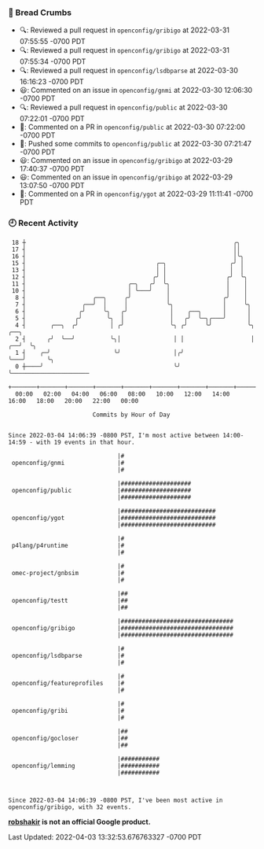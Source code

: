 ### 🍞 Bread Crumbs

 * 🔍: Reviewed a pull request in  `openconfig/gribigo` at 2022-03-31 07:55:55 -0700 PDT
 * 🔍: Reviewed a pull request in  `openconfig/gribigo` at 2022-03-31 07:55:34 -0700 PDT
 * 🔍: Reviewed a pull request in  `openconfig/lsdbparse` at 2022-03-30 16:16:23 -0700 PDT
 * 😃: Commented on an issue in `openconfig/gnmi` at 2022-03-30 12:06:30 -0700 PDT
 * 🔍: Reviewed a pull request in  `openconfig/public` at 2022-03-30 07:22:01 -0700 PDT
 * 💬: Commented on a PR in  `openconfig/public` at 2022-03-30 07:22:00 -0700 PDT
 * 🚢: Pushed some commits to `openconfig/public` at 2022-03-30 07:21:47 -0700 PDT
 * 😃: Commented on an issue in `openconfig/gribigo` at 2022-03-29 17:40:37 -0700 PDT
 * 😃: Commented on an issue in `openconfig/gribigo` at 2022-03-29 13:07:50 -0700 PDT
 * 💬: Commented on a PR in  `openconfig/ygot` at 2022-03-29 11:11:41 -0700 PDT

### 🕘 Recent Activity
```
 18 ┼                                                           ╭╮
 17 ┤                                                           ││
 16 ┤                                                           │╰╮
 15 ┤                                     ╭─╮                  ╭╯ │
 13 ┤                                     │ │                  │  │
 12 ┤                                    ╭╯ │                 ╭╯  ╰╮
 11 ┤                             ╭─╮   ╭╯  ╰╮                │    │
 10 ┤                             │ ╰───╯    │                │    │
  8 ┤                   ╭──╮     ╭╯          │               ╭╯    │
  7 ┤                ╭──╯  │     │           ╰╮              │     ╰╮
  6 ┤               ╭╯     ╰╮   ╭╯            │    ╭──╮      │      │
  5 ┤              ╭╯       ╰╮  │             │   ╭╯  ╰─╮╭───╯      │
  4 ┤       ╭──╮  ╭╯         │ ╭╯             ╰╮ ╭╯     ╰╯          ╰╮      ╭──╮
  2 ┤      ╭╯  ╰──╯          ╰╮│               │ │                   │   ╭──╯  ╰╮
  1 ┤    ╭─╯                  ╰╯               │╭╯                   ╰───╯      ╰╮
  0 ┼────╯                                     ╰╯                                ╰──────────────────────
    +───────+───────+───────+───────+───────+───────+───────+───────+───────+───────+───────+───────+────
  00:00   02:00   04:00   06:00   08:00   10:00   12:00   14:00   16:00   18:00   20:00   22:00   00:00   

						Commits by Hour of Day


Since 2022-03-04 14:06:39 -0800 PST, I'm most active between 14:00-14:59 - with 19 events in that hour.

```



```
                               |#
 openconfig/gnmi               |#
                               |#

                               |####################
 openconfig/public             |####################
                               |####################

                               |###########################
 openconfig/ygot               |###########################
                               |###########################

                               |#
 p4lang/p4runtime              |#
                               |#

                               |#
 omec-project/gnbsim           |#
                               |#

                               |##
 openconfig/testt              |##
                               |##

                               |################################
 openconfig/gribigo            |################################
                               |################################

                               |#
 openconfig/lsdbparse          |#
                               |#

                               |#
 openconfig/featureprofiles    |#
                               |#

                               |#
 openconfig/gribi              |#
                               |#

                               |##
 openconfig/gocloser           |##
                               |##

                               |###########
 openconfig/lemming            |###########
                               |###########



Since 2022-03-04 14:06:39 -0800 PST, I've been most active in openconfig/gribigo, with 32 events.

```
**[robshakir](mailto:robjs@google.com) is not an official Google product.**  


Last Updated: 2022-04-03 13:32:53.676763327 -0700 PDT
